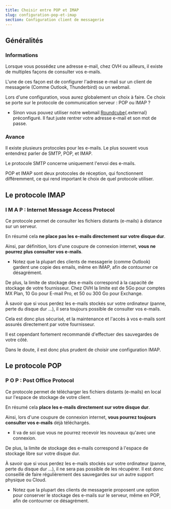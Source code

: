 ```yaml
---
title: Choisir entre POP et IMAP
slug: configuration-pop-et-imap
section: Configuration client de messagerie
---
```



## Généralités

### Informations
Lorsque vous possédez une adresse e-mail, chez OVH ou ailleurs, il existe de multiples façons de consulter vos e-mails.

L'une de ces façon est de configurer l'adresse e-mail sur un client de messagerie (Comme Outlook, Thunderbird) ou un webmail.

Lors d'une configuration, vous aurez globalement un choix à faire. Ce choix se porte sur le protocole de communication serveur : POP ou IMAP ?

- Sinon vous pouvez utiliser notre webmail [Roundcube](https://mail.ovh.net/){.external} préconfiguré. Il faut juste rentrer votre adresse e-mail et son mot de passe.


### Avance
Il existe plusieurs protocoles pour les e-mails. Le plus souvent vous entendrez parler de SMTP, POP, et IMAP.

Le protocole SMTP concerne uniquement l'envoi des e-mails.

POP et IMAP sont deux protocoles de réception, qui fonctionnent différemment, ce qui rend important le choix de quel protocole utiliser.


## Le protocole IMAP

### I M A P &#58; Internet Message Access Protocol
Ce protocole permet de consulter les fichiers distants (e-mails) à distance sur un serveur.

En résumé cela **ne place pas les e-mails directement sur votre disque dur**.

Ainsi, par définition, lors d'une coupure de connexion internet, **vous ne pourrez plus consulter vos e-mails**.

- Notez que la plupart des clients de messagerie (comme Outlook) gardent une copie des emails, même en IMAP, afin de contourner ce désagrément.

De plus, la limite de stockage des e-mails correspond à la capacité de stockage de votre fournisseur. Chez OVH la limite est de 5Go pour comptes MX Plan, 10 Go pour E-mail Pro, et 50 ou 300 Go pour Exchange.

À savoir que si vous perdez les e-mails stockés sur votre ordinateur (panne, perte du disque dur ...), il sera toujours possible de consulter vos e-mails.

Cela est donc plus sécurisé, et la maintenance et l'accès à vos e-mails sont assurés directement par votre fournisseur.

Il est cependant fortement recommandé d'effectuer des sauvegardes de votre côté.

Dans le doute, il est donc plus prudent de choisir une configuration IMAP.


## Le protocole POP

### P O P &#58; Post Office Protocol
Ce protocole permet de télécharger les fichiers distants (e-mails) en local sur l'espace de stockage de votre client.

En résumé cela **place les e-mails directement sur votre disque dur**.

Ainsi, lors d'une coupure de connexion internet, **vous pourrez toujours consulter vos e-mails** déjà téléchargés.

- Il va de soi que vous ne pourrez recevoir les nouveaux qu'avec une connexion.

De plus, la limite de stockage des e-mails correspond à l'espace de stockage libre sur votre disque dur.

À savoir que si vous perdez les e-mails stockés sur votre ordinateur (panne, perte du disque dur ...), il ne sera pas possible de les récupérer. Il est donc conseillé de faire régulièrement des sauvegardes sur un autre support physique ou Cloud.

- Notez que la plupart des clients de messagerie proposent une option pour conserver le stockage des e-mails sur le serveur, même en POP, afin de contourner ce désagrément.